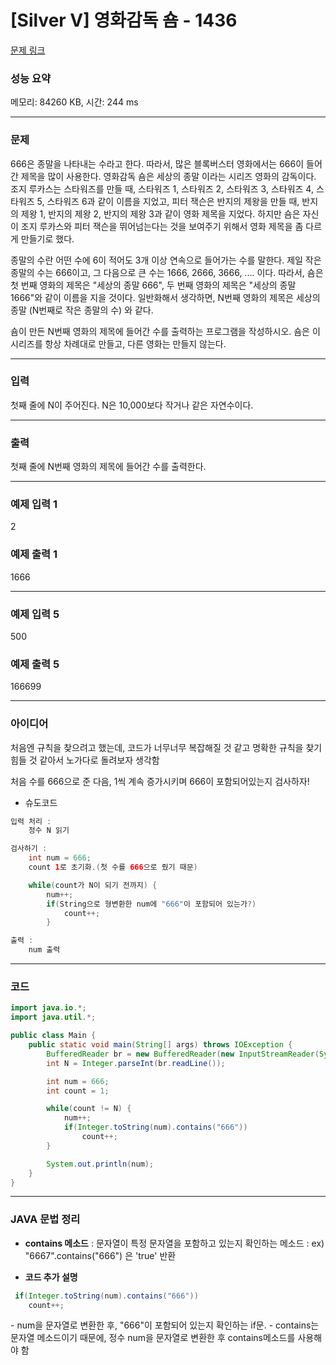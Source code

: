 # [Silver V] 영화감독 숌 - 1436 

[문제 링크](https://www.acmicpc.net/problem/1436) 

### 성능 요약

메모리: 84260 KB, 시간: 244 ms

---
### 문제

666은 종말을 나타내는 수라고 한다. 따라서, 많은 블록버스터 영화에서는 666이 들어간 제목을 많이 사용한다. 영화감독 숌은 세상의 종말 이라는 시리즈 영화의 감독이다. 조지 루카스는 스타워즈를 만들 때, 스타워즈 1, 스타워즈 2, 스타워즈 3, 스타워즈 4, 스타워즈 5, 스타워즈 6과 같이 이름을 지었고, 피터 잭슨은 반지의 제왕을 만들 때, 반지의 제왕 1, 반지의 제왕 2, 반지의 제왕 3과 같이 영화 제목을 지었다. 하지만 숌은 자신이 조지 루카스와 피터 잭슨을 뛰어넘는다는 것을 보여주기 위해서 영화 제목을 좀 다르게 만들기로 했다.

종말의 수란 어떤 수에 6이 적어도 3개 이상 연속으로 들어가는 수를 말한다. 제일 작은 종말의 수는 666이고, 그 다음으로 큰 수는 1666, 2666, 3666, .... 이다. 따라서, 숌은 첫 번째 영화의 제목은 "세상의 종말 666", 두 번째 영화의 제목은 "세상의 종말 1666"와 같이 이름을 지을 것이다. 일반화해서 생각하면, N번째 영화의 제목은 세상의 종말 (N번째로 작은 종말의 수) 와 같다.

숌이 만든 N번째 영화의 제목에 들어간 수를 출력하는 프로그램을 작성하시오. 숌은 이 시리즈를 항상 차례대로 만들고, 다른 영화는 만들지 않는다.

---

### 입력

첫째 줄에 N이 주어진다. N은 10,000보다 작거나 같은 자연수이다.

---

### 출력

첫째 줄에 N번째 영화의 제목에 들어간 수를 출력한다.

---

### 예제 입력 1 
2
### 예제 출력 1 
1666

---
### 예제 입력 5 
500
### 예제 출력 5 
166699

---

### 아이디어

처음엔 규칙을 찾으려고 했는데, 코드가 너무너무 복잡해질 것 같고 명확한 규칙을 찾기 힘들 것 같아서 노가다로 돌려보자 생각함

처음 수를 666으로 준 다음, 1씩 계속 증가시키며 666이 포함되어있는지 검사하자!

- 슈도코드
```java
입력 처리 :
	정수 N 읽기

검사하기 :
	int num = 666;
	count 1로 초기화.(첫 수를 666으로 줬기 때문)

	while(count가 N이 되기 전까지) {
		num++; 
		if(String으로 형변환한 num에 "666"이 포함되어 있는가?)
			count++;
		}

출력 :
	num 출력
```

---

### 코드

```java
import java.io.*;
import java.util.*;

public class Main {
    public static void main(String[] args) throws IOException {
        BufferedReader br = new BufferedReader(new InputStreamReader(System.in));
        int N = Integer.parseInt(br.readLine());

        int num = 666;
        int count = 1;

        while(count != N) {
            num++;
            if(Integer.toString(num).contains("666"))
                count++;
        }

        System.out.println(num);
    }
}
```

---

### JAVA 문법 정리

- **contains 메소드**
: 문자열이 특정 문자열을 포함하고 있는지 확인하는 메소드
: ex) "6667".contains("666") 은 'true' 반환

- **코드 추가 설명**

```java
 if(Integer.toString(num).contains("666"))
 	count++;
```

\- num을 문자열로 변환한 후, "666"이 포함되어 있는지 확인하는 if문.
\- contains는 문자열 메소드이기 때문에, 정수 num을 문자열로 변환한 후 contains메소드를 사용해야 함

